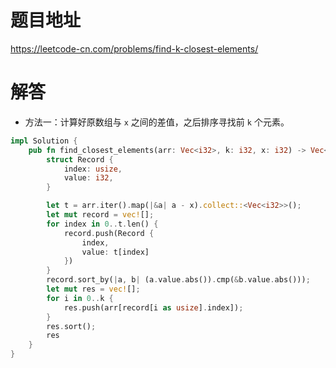 # 题目地址

<https://leetcode-cn.com/problems/find-k-closest-elements/>

# 解答

- 方法一：计算好原数组与 `x` 之间的差值，之后排序寻找前 `k` 个元素。

```Rust
impl Solution {
    pub fn find_closest_elements(arr: Vec<i32>, k: i32, x: i32) -> Vec<i32> {
        struct Record {
            index: usize,
            value: i32,
        }

        let t = arr.iter().map(|&a| a - x).collect::<Vec<i32>>();
        let mut record = vec![];
        for index in 0..t.len() {
            record.push(Record {
                index,
                value: t[index]
            })
        }
        record.sort_by(|a, b| (a.value.abs()).cmp(&b.value.abs()));
        let mut res = vec![];
        for i in 0..k {
            res.push(arr[record[i as usize].index]);
        }
        res.sort();
        res
    }
}
```
